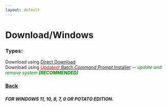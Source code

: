 ```yaml
---
layout: default
---
```


# Download/Windows

### Types:

Download using <a onclick="Thanks('bini')" href="../Assets/Downloads/Minecraft_Java_Server.bat">Direct Download</a>\
Download using <a onclick="Thanks('bii')" href="../Assets/Downloads/Minecraft_Server_Menu_Installer.bat"><span style="color: red;">Updated!</span> Batch _Command Prompt_ Installer</a> -- <i style="color: green;">update and remove system <b>[RECOMMENDED]</b></i>

<h3><a href=".">Back</a><h3>

<!-- Notes gona stay here: -->

<!-- Download using <a onclick="Thanks('bii')" href="Assets/Downloads/Minecraft_Server_Menu_Installer.bat"><span style="color: red;">NEW!</span> exe _Executer_ Installer</a> -- <i style="color: green;">update and remove system <b>[RECOMMENDED]</b></i>
-->

<h5><i>FOR WINDOWS 11, 10, 8, 7, 0 OR POTATO EDITION.</i></h5>

<script>
    function Thanks(protocol) {
        setTimeout(function() {
            window.location.href = `../Thanks?tp=${protocol}`
        }, 1000);
    }
</script>
